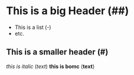 # This is a big Header (##)
- This is a list (-)
- etc.

## This is a smaller header (#)

*this is italic* (*text*)
**this is bomc** (**text**)
